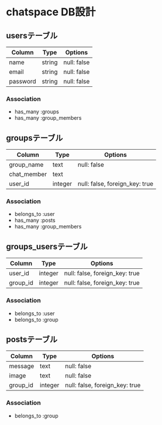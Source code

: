 # chatspace DB設計
## usersテーブル
|Column|Type|Options|
|------|----|-------|
|name|string|null: false|
|email|string|null: false|
|password|string|null: false|
### Association
- has_many :groups
- has_many :group_members

## groupsテーブル
|Column|Type|Options|
|------|----|-------|
|group_name|text|null: false|
|chat_member|text||
|user_id|integer|null: false, foreign_key: true|
### Association
- belongs_to :user
- has_many :posts
- has_many :group_members

## groups_usersテーブル
|Column|Type|Options|
|------|----|-------|
|user_id|integer|null: false, foreign_key: true|
|group_id|integer|null: false, foreign_key: true|
### Association
- belongs_to :user
- belongs_to :group

## postsテーブル
|Column|Type|Options|
|------|----|-------|
|message|text|null: false|
|image|text|null: false|
|group_id|integer|null: false, foreign_key: true|
### Association
- belongs_to :group
